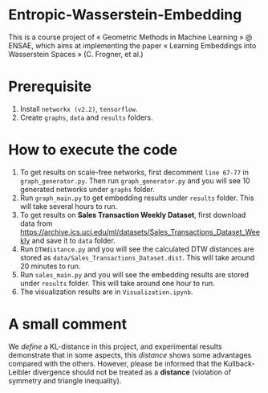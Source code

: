 # Entropic-Wasserstein-Embedding
This is a course project of « Geometric Methods in Machine Learning » @ ENSAE, which aims at implementing the paper « Learning Embeddings into Wasserstein Spaces » (C. Frogner, et al.)

# Prerequisite
1. Install ```networkx (v2.2)```, ```tensorflow```.
2. Create ```graphs```, ```data``` and ```results``` folders.

# How to execute the code
1. To get results on scale-free networks, first decomment ```line 67-77``` in ```graph_generator.py```. Then run ```graph_generator.py``` and you will see 10 generated networks under ```graphs``` folder.
2. Run ```graph_main.py``` to get embedding results under ```results``` folder. This will take several hours to run.
3. To get results on __Sales Transaction Weekly Dataset__, first download data from https://archive.ics.uci.edu/ml/datasets/Sales_Transactions_Dataset_Weekly and save it to ```data``` folder.
4. Run ```DTWdistance.py``` and you will see the calculated DTW distances are stored as ```data/Sales_Transactions_Dataset.dist```. This will take around 20 minutes to run.
5. Run ```sales_main.py``` and you will see the embedding results are stored under ```results``` folder. This will take around one hour to run.
6. The visualization results are in ```Visualization.ipynb```.

# A small comment
We *define* a KL-distance in this project, and experimental results demonstrate that in some aspects, this *distance* shows some advantages compared with the others. However, please be informed that the Kullback-Leibler divergence should not be treated as a **distance** (violation of symmetry and triangle inequality).
